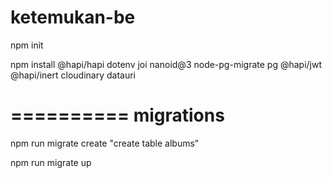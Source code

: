 # ketemukan-be

npm init

npm install
@hapi/hapi
dotenv
joi
nanoid@3
node-pg-migrate
pg
@hapi/jwt
@hapi/inert
cloudinary
datauri

==========
migrations
==========
npm run migrate create "create table albums"

npm run migrate up
